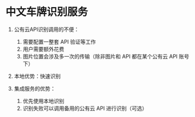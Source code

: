 # 中文车牌识别服务

1. 公有云API识别调用的不便：

   1. 需要配置一整套 API 验证等工作
   2. 用户需要额外花费
   3. 图片位置会涉及多一次的传输（除非图片和 API 都在某个公有云 API 账号下）

2. 本地优势：快速识别

3. 集成服务的优势：

   1. 优先使用本地识别
   2. 识别失败可以调用备用的公有云 API 进行识别（可选）
